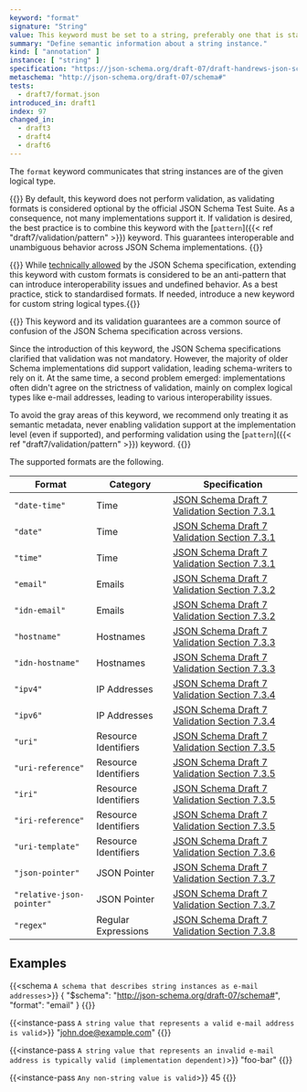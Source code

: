 ```yaml
---
keyword: "format"
signature: "String"
value: This keyword must be set to a string, preferably one that is standardized by JSON Schema to ensure interoperability
summary: "Define semantic information about a string instance."
kind: [ "annotation" ]
instance: [ "string" ]
specification: "https://json-schema.org/draft-07/draft-handrews-json-schema-validation-01#rfc.section.7"
metaschema: "http://json-schema.org/draft-07/schema#"
tests:
  - draft7/format.json
introduced_in: draft1
index: 97
changed_in:
  - draft3
  - draft4
  - draft6
---
```


The `format` keyword communicates that string instances are of the given
logical type.

{{<common-pitfall>}} By default, this keyword does not perform validation, as
validating formats is considered optional by the official JSON Schema Test
Suite. As a consequence, not many implementations support it. If validation is
desired, the best practice is to combine this keyword with the [`pattern`]({{< ref "draft7/validation/pattern" >}}) keyword. This guarantees interoperable
and unambiguous behavior across JSON Schema implementations.
{{</common-pitfall>}}

{{<best-practice>}} While [technically
allowed](https://json-schema.org/draft-07/draft-handrews-json-schema-validation-01#rfc.section.7.2)
by the JSON Schema specification, extending this keyword with custom formats is
considered to be an anti-pattern that can introduce interoperability issues and
undefined behavior. As a best practice, stick to standardised formats. If
needed, introduce a new keyword for custom string logical
types.{{</best-practice>}}

{{<learning-more>}} This keyword and its validation guarantees are a common
source of confusion of the JSON Schema specification across versions.

Since the introduction of this keyword, the JSON Schema specifications
clarified that validation was not mandatory. However, the majority of older
Schema implementations did support validation, leading schema-writers to rely
on it. At the same time, a second problem emerged: implementations often didn't
agree on the strictness of validation, mainly on complex logical types like
e-mail addresses, leading to various interoperability issues.

To avoid the gray areas of this keyword, we recommend only treating it as
semantic metadata, never enabling validation support at the implementation
level (even if supported), and performing validation using the [`pattern`]({{<
ref "draft7/validation/pattern" >}}) keyword.  {{</learning-more>}}

The supported formats are the following.

| Format                    | Category             | Specification |
|---------------------------|----------------------|---------------|
| `"date-time"`             | Time                 | [JSON Schema Draft 7 Validation Section 7.3.1](https://json-schema.org/draft-07/draft-handrews-json-schema-validation-01#rfc.section.7.3.1) |
| `"date"`                  | Time                 | [JSON Schema Draft 7 Validation Section 7.3.1](https://json-schema.org/draft-07/draft-handrews-json-schema-validation-01#rfc.section.7.3.1) |
| `"time"`                  | Time                 | [JSON Schema Draft 7 Validation Section 7.3.1](https://json-schema.org/draft-07/draft-handrews-json-schema-validation-01#rfc.section.7.3.1) |
| `"email"`                 | Emails               | [JSON Schema Draft 7 Validation Section 7.3.2](https://json-schema.org/draft-07/draft-handrews-json-schema-validation-01#rfc.section.7.3.2) |
| `"idn-email"`             | Emails               | [JSON Schema Draft 7 Validation Section 7.3.2](https://json-schema.org/draft-07/draft-handrews-json-schema-validation-01#rfc.section.7.3.2) |
| `"hostname"`              | Hostnames            | [JSON Schema Draft 7 Validation Section 7.3.3](https://json-schema.org/draft-07/draft-handrews-json-schema-validation-01#rfc.section.7.3.3) |
| `"idn-hostname"`          | Hostnames            | [JSON Schema Draft 7 Validation Section 7.3.3](https://json-schema.org/draft-07/draft-handrews-json-schema-validation-01#rfc.section.7.3.3) |
| `"ipv4"`                  | IP Addresses         | [JSON Schema Draft 7 Validation Section 7.3.4](https://json-schema.org/draft-07/draft-handrews-json-schema-validation-01#rfc.section.7.3.4) |
| `"ipv6"`                  | IP Addresses         | [JSON Schema Draft 7 Validation Section 7.3.4](https://json-schema.org/draft-07/draft-handrews-json-schema-validation-01#rfc.section.7.3.4) |
| `"uri"`                   | Resource Identifiers | [JSON Schema Draft 7 Validation Section 7.3.5](https://json-schema.org/draft-07/draft-handrews-json-schema-validation-01#rfc.section.7.3.5) |
| `"uri-reference"`         | Resource Identifiers | [JSON Schema Draft 7 Validation Section 7.3.5](https://json-schema.org/draft-07/draft-handrews-json-schema-validation-01#rfc.section.7.3.5) |
| `"iri"`                   | Resource Identifiers | [JSON Schema Draft 7 Validation Section 7.3.5](https://json-schema.org/draft-07/draft-handrews-json-schema-validation-01#rfc.section.7.3.5) |
| `"iri-reference"`         | Resource Identifiers | [JSON Schema Draft 7 Validation Section 7.3.5](https://json-schema.org/draft-07/draft-handrews-json-schema-validation-01#rfc.section.7.3.5) |
| `"uri-template"`          | Resource Identifiers | [JSON Schema Draft 7 Validation Section 7.3.6](https://json-schema.org/draft-07/draft-handrews-json-schema-validation-01#rfc.section.7.3.6) |
| `"json-pointer"`          | JSON Pointer         | [JSON Schema Draft 7 Validation Section 7.3.7](https://json-schema.org/draft-07/draft-handrews-json-schema-validation-01#rfc.section.7.3.7) |
| `"relative-json-pointer"` | JSON Pointer         | [JSON Schema Draft 7 Validation Section 7.3.7](https://json-schema.org/draft-07/draft-handrews-json-schema-validation-01#rfc.section.7.3.7) |
| `"regex"`                 | Regular Expressions  | [JSON Schema Draft 7 Validation Section 7.3.8](https://json-schema.org/draft-07/draft-handrews-json-schema-validation-01#rfc.section.7.3.8) |

## Examples

{{<schema `A schema that describes string instances as e-mail addresses`>}}
{
  "$schema": "http://json-schema.org/draft-07/schema#",
  "format": "email"
}
{{</schema>}}

{{<instance-pass `A string value that represents a valid e-mail address is valid`>}}
"john.doe@example.com"
{{</instance-pass>}}

{{<instance-pass `A string value that represents an invalid e-mail address is typically valid (implementation dependent)`>}}
"foo-bar"
{{</instance-pass>}}

{{<instance-pass `Any non-string value is valid`>}}
45
{{</instance-pass>}}
